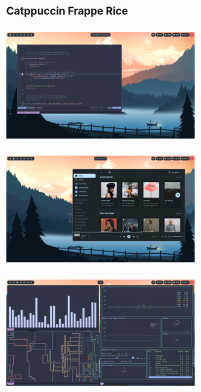 # Catppuccin Frappe Rice

<h1 align="center">
    <img alt="screenshot 1" src="https://github.com/some0necoding/catppuccin-rice/blob/main/.github/screenshot_1.png"></img>
</h1>
<h1 align="center">
    <img alt="screenshot 2" src="https://github.com/some0necoding/catppuccin-rice/blob/main/.github/screenshot_2.png"></img>
</h1>
<h1 align="center">
    <img alt="screenshot 2" src="https://github.com/some0necoding/catppuccin-rice/blob/main/.github/screenshot_3.png"></img>
</h1>
